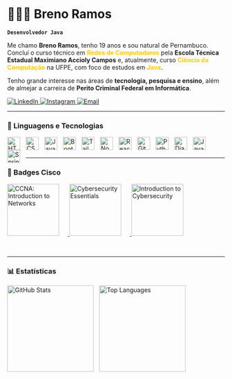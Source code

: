 # 👩🏻‍💻 Breno Ramos

**`Desenvolvedor Java`**

Me chamo **Breno Ramos**, tenho 19 anos e sou natural de Pernambuco. Concluí o curso técnico em <span style="color:#ffcc00; font-weight:bold">Redes de Computadores</span> pela **Escola Técnica Estadual Maximiano Accioly Campos** e, atualmente, curso <span style="color:#ffcc00; font-weight:bold">Ciência da Computação</span> na UFPE, com foco de estudos em <span style="color:#ffcc00; font-weight:bold">Java</span>.  

Tenho grande interesse nas áreas de **tecnologia, pesquisa e ensino**, além de almejar a carreira de **Perito Criminal Federal em Informática**.

<p align="left">
   <a href="https://www.linkedin.com/in/breno-ramos-9492492b8?lipi=urn%3Ali%3Apage%3Ad_flagship3_profile_view_base_contact_details%3BlHio4ZJlQGC8s%2Btw6nSPog%3D%3D">
      <img alt="LinkedIn" title="LinkedIn" 
           src="https://custom-icon-badges.demolab.com/badge/-LinkedIn-blue?style=for-the-badge&logo=linkedin&logoColor=white"/>
   </a>
   <a href="https://www.instagram.com/be_ramosk/">
      <img alt="Instagram" title="Instagram" 
           src="https://custom-icon-badges.demolab.com/badge/-Instagram-purple?style=for-the-badge&logo=instagram&logoColor=white"/>
   </a>
   <a href="mailto:brenojramospro@gmail.com">
      <img alt="Email" title="Email" 
           src="https://custom-icon-badges.demolab.com/badge/-Email-red?style=for-the-badge&logo=gmail&logoColor=white"/>
   </a>
</p>

---

### 🤖 Linguagens e Tecnologias

<img 
    align="left" 
    alt="HTML"
    title="HTML" 
    width="30px" 
    style="padding-right: 10px;" 
    src="https://cdn.jsdelivr.net/gh/devicons/devicon@latest/icons/html5/html5-original.svg" 
/>
<img 
    align="left" 
    alt="CSS" 
    title="CSS"
    width="30px" 
    style="padding-right: 10px;" 
    src="https://cdn.jsdelivr.net/gh/devicons/devicon@latest/icons/css3/css3-original.svg" 
/>
<img 
    align="left" 
    alt="JavaScript" 
    title="JavaScript"
    width="30px" 
    style="padding-right: 10px;" 
    src="https://cdn.jsdelivr.net/gh/devicons/devicon@latest/icons/javascript/javascript-original.svg" 
/>
<img 
    align="left" 
    alt="Bootstrap"
    title="Bootstrap" 
    width="30px" 
    style="padding-right: 10px;" 
    src="https://cdn.jsdelivr.net/gh/devicons/devicon@latest/icons/bootstrap/bootstrap-original.svg" 
/>

<img 
    align="left" 
    alt="Tailwind CSS" 
    title="Tailwind CSS"
    width="30px" 
    style="padding-right: 10px;" 
    src="https://cdn.jsdelivr.net/gh/devicons/devicon@latest/icons/tailwindcss/tailwindcss-original.svg" 
/>

<img 
    align="left" 
    alt="Node.js" 
    title="Node.js"
    width="30px" 
    style="padding-right: 10px;" 
    src="https://cdn.jsdelivr.net/gh/devicons/devicon@latest/icons/nodejs/nodejs-original.svg" 
/>

<img 
    align="left" 
    alt="React" 
    title="React"
    width="30px" 
    style="padding-right: 10px;" 
    src="https://cdn.jsdelivr.net/gh/devicons/devicon@latest/icons/react/react-original.svg" 
/>


<img 
    align="left" 
    alt="Git" 
    title="Git"
    width="30px" 
    style="padding-right: 10px;" 
    src="https://cdn.jsdelivr.net/gh/devicons/devicon@latest/icons/git/git-original.svg" 
/>

<img 
    align="left" 
    alt="Python" 
    title="Python"
    width="30px" 
    style="padding-right: 10px;" 
    src="https://cdn.jsdelivr.net/gh/devicons/devicon@latest/icons/python/python-original.svg" 
/>

<img 
    align="left" 
    alt="Django" 
    title="Django"
    width="30px" 
    style="padding-right: 10px;" 
    src="https://cdn.jsdelivr.net/gh/devicons/devicon@latest/icons/django/django-plain.svg" 
/>

<img 
    align="left" 
    alt="Java" 
    title="Java"
    width="30px" 
    style="padding-right: 10px;" 
    src="https://cdn.jsdelivr.net/gh/devicons/devicon@latest/icons/java/java-original.svg" 
/>

<img 
    align="left" 
    alt="Spring Boot" 
    title="Spring Boot"
    width="30px" 
    style="padding-right: 10px;" 
    src="https://cdn.jsdelivr.net/gh/devicons/devicon@latest/icons/spring/spring-original.svg" 
/>


<br/>
<br/>

---

### 🛜 Badges Cisco

<p align="left">
  <a href="https://www.credly.com/badges/48ec8d63-29a3-4546-8c93-1d92a98fd1ab/public_url">
    <img 
      alt="CCNA: Introduction to Networks" 
      title="CCNA: Introduction to Networks"
      src="https://images.credly.com/size/160x160/images/70d71df5-f3dc-4380-9b9d-f22513a70417/CCNAITN__1_.png" 
      height="120" 
      style="padding-right: 20px;"
    />
  </a>
  <a href="https://www.credly.com/badges/5891ac4e-b0dc-4a54-bd64-29460e816601/public_url">
    <img 
      alt="Cybersecurity Essentials" 
      title="Cybersecurity Essentials"
      src="https://images.credly.com/size/220x220/images/054913b2-e271-49a2-a1a4-9bf1c1f9a404/CyberEssentials.png" 
      height="120" 
      style="padding-right: 20px;"
    />
  </a>
  <a href="https://www.credly.com/badges/ba9b8b15-cfdc-4f89-8a75-2dbd51677a56/public_url">
    <img 
      alt="Introduction to Cybersecurity" 
      title="Introduction to Cybersecurity"
      src="https://images.credly.com/size/220x220/images/68c0b94d-f6ac-40b1-a0e0-921439eb092e/image.png" 
      height="120" 
      style="padding-right: 20px;"
    />
  </a>
</p>

<br/>

---

### 📊 Estatísticas

<p>
  <img 
    align="left" 
    alt="GitHub Stats" 
    height="200" 
    style="padding-right: 10px;" 
    src="https://github-readme-stats.vercel.app/api?username=BrenoJRamos&show_icons=true&hide_border=true&include_all_commits=true&locale=pt-br&title_color=ffcc00&icon_color=ffcc00&text_color=ffffff&bg_color=000000" 
  />

  <img 
    align="left" 
    alt="Top Languages" 
    height="200" 
    src="https://github-readme-stats.vercel.app/api/top-langs/?username=BrenoJRamos&layout=compact&custom_title=Tecnologias&langs_count=9&hide_border=true&title_color=ffcc00&icon_color=ffcc00&text_color=ffffff&bg_color=000000" 
  />
</p>

